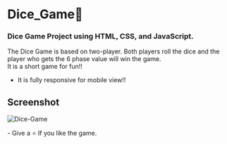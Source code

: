 # Dice_Game🎲
### Dice Game Project using HTML, CSS, and JavaScript. 
The Dice Game is based on two-player. Both players roll the dice and the player who gets the 6 phase value will win the game.  
It is a short game for fun!!  
* It is fully responsive for mobile view!!  

## Screenshot

![Dice-Game](https://i.imgur.com/2v74Mzi.png)  

<p> - Give a ⭐ If you like the game. </p>
